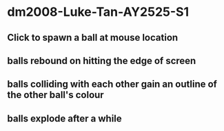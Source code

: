 # dm2008-Luke-Tan-AY2525-S1

## Click to spawn a ball at mouse location

## balls rebound on hitting the edge of screen

## balls colliding with each other gain an outline of the other ball's colour

## balls explode after a while